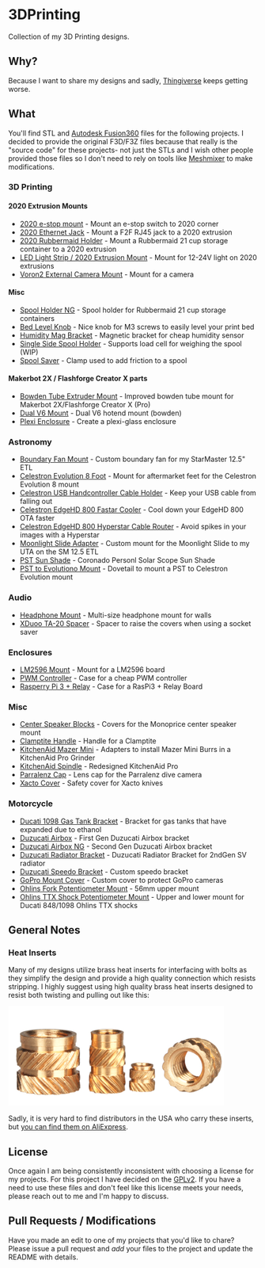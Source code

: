 # 3DPrinting

Collection of my 3D Printing designs.

## Why?

Because I want to share my designs and sadly, [Thingiverse](https://www.thingiverse.com/synfinatic/designs)
keeps getting worse.

## What

You'll find STL and [Autodesk Fusion360](https://www.autodesk.com/products/fusion-360/overview)
files for the following projects.  I decided to provide the original F3D/F3Z
files because that really is the "source code" for these projects- not just the
STLs and I wish other people provided those files so I don't need to rely on
tools like [Meshmixer](https://www.meshmixer.com) to make modifications.

### 3D Printing

#### 2020 Extrusion Mounts
* [2020 e-stop mount](3D_Printing/2020EStopMount/) - Mount an e-stop switch to 2020 corner
* [2020 Ethernet Jack](3D_Printing/2020EthernetJack/) - Mount a F2F RJ45 jack to a 2020 extrusion 
* [2020 Rubbermaid Holder](3D_Printing/2020RubbermaidHolder/) - Mount a Rubbermaid 21 cup storage container to a 2020 extrusion 
* [LED Light Strip / 2020 Extrusion Mount](3D_Printing/2020_led_mount) - Mount for 12-24V light on 2020 extrusions
* [Voron2 External Camera Mount](3D_Printing/VoronExternalCameraMount/) - Mount for a camera

#### Misc

* [Spool Holder NG](3D_Printing/spool_holder_ng) - Spool holder for Rubbermaid 21 cup storage containers
* [Bed Level Knob](3D_Printing/bed_level_knob) - Nice knob for M3 screws to easily level your print bed
* [Humidity Mag Bracket](3D_Printing/HumidityMagBracket/) - Magnetic bracket for cheap humidity sensor
* [Single Side Spool Holder](3D_Printing/SSSpoolHolder/) - Supports load cell for weighing the spool (WIP)
* [Spool Saver](3D_Printing/SpoolSaver/) - Clamp used to add friction to a spool

#### Makerbot 2X / Flashforge Creator X parts

* [Bowden Tube Extruder Mount](3D_Printing/ffcx_bowden_mount) - Improved bowden tube mount for Makerbot 2X/Flashforge Creator X (Pro)
* [Dual V6 Mount](3DPrinting/FFCXDualV6) - Dual V6 hotend mount (bowden)
* [Plexi Enclosure](3DPrinting/FFCXPlexiEnclosure) - Create a plexi-glass enclosure


### Astronomy

* [Boundary Fan Mount](Astronomy/BoundaryFanMount/) - Custom boundary fan for my StarMaster 12.5" ETL
* [Celestron Evolution 8 Foot](Astronomy/CelestronEvo8Foot/) - Mount for aftermarket feet for the Celestron Evolution 8 mount
* [Celestron USB Handcontroller Cable Holder](Astronomy/CelstronUSBCableMgmt/) - Keep your USB cable from falling out
* [Celestron EdgeHD 800 Fastar Cooler](Astronomy/EdgeHD800Cooler/) - Cool down your EdgeHD 800 OTA faster
* [Celestron EdgeHD 800 Hyperstar Cable Router](Astronomy/EdgeHD800HyperstarCableRouter/) - Avoid spikes in your images with a Hyperstar
* [Moonlight Slide Adapter](Astronomy/MoonlightSlideAdapter/) - Custom mount for the Moonlight Slide to my UTA on the SM 12.5 ETL
* [PST Sun Shade](Astronomy/PSTSunShade/) - Coronado Personl Solar Scope Sun Shade
* [PST to Evolutiono Mount](Astronomy/PSTtoEvolutionMount/) - Dovetail to mount a PST to Celestron Evolution mount

### Audio

* [Headphone Mount](Audio/HeadphoneMount/) - Multi-size headphone mount for walls
* [XDuoo TA-20 Spacer](Audio/XDuooTA20Spacer/) - Spacer to raise the covers when using a socket saver

### Enclosures

* [LM2596 Mount](Enclosures/LM2596Mount/) - Mount for a LM2596 board
* [PWM Controller](Enclosure/PWMController) - Case for a cheap PWM controller
* [Rasperry Pi 3 + Relay](Enclosures/RasPi3Relay/) - Case for a RasPi3 + Relay Board

### Misc

* [Center Speaker Blocks](Misc/CenterSpeakerBlocks/) - Covers for the Monoprice center speaker mount
* [Clamptite Handle](Misc/ClamptiteHandle/) - Handle for a Clamptite
* [KitchenAid Mazer Mini](Misc/KitchenAidMazerMini/) - Adapters to install Mazer Mini Burrs in a KitchenAid Pro Grinder
* [KitchenAid Spindle](Misc/KitchenAidSpindle/) - Redesigned KitchenAid Pro 
* [Parralenz Cap](Misc/ParralenzCap/) - Lens cap for the Parralenz dive camera 
* [Xacto Cover](Misc/XactoCover/) - Safety cover for Xacto knives

### Motorcycle

* [Ducati 1098 Gas Tank Bracket](Motorcycle/Ducati1098GastankBracket/) - Bracket for gas tanks that have expanded due to ethanol
* [Duzucati Airbox](Motorcycle/DuzucatiAirbox/) - First Gen Duzucati Airbox bracket
* [Duzucati Airbox NG](Motorcycle/DuzucatiAirboxNG/) - Second Gen Duzucati Airbox bracket
* [Duzucati Radiator Bracket](Motorcycle/DuzucatiRadiatorBracket/) - Duzucati Radiator Bracket for 2ndGen SV radiator
* [Duzucati Speedo Bracket](Motorcycle/DuzucatiSpeedo/) - Custom speedo bracket
* [GoPro Mount Cover](Motorcycle/GoProMountCover/) - Custom cover to protect GoPro cameras
* [Ohlins Fork Potentiometer Mount](Motorcycle/OhlinsForkPotentiometer/) - 56mm upper mount
* [Ohlins TTX Shock Potentiometer Mount](Motorcycle/OhlinsTTXPotentiometer/) - Upper and lower mount for Ducati 848/1098 Ohlins TTX shocks

## General Notes

### Heat Inserts

Many of my designs utilize brass heat inserts for interfacing with bolts as they
simplify the design and provide a high quality connection which resists stripping.
I highly suggest using high quality brass heat inserts designed to resist both
twisting and pulling out like this:

![heatinsert](heatinsert.png)

Sadly, it is very hard to find distributors in the USA who carry these inserts,
but [you can find them on AliExpress](https://www.aliexpress.com/item/4001258499799.html).

## License

Once again I am being consistently inconsistent with choosing a license for my
projects.  For this project I have decided on the [GPLv2](LICENSE).  If you have
a need to use these files and don't feel like this license meets your needs,
please reach out to me and I'm happy to discuss.


## Pull Requests / Modifications

Have you made an edit to one of my projects that you'd like to chare?  Please issue
a pull request and _add_ your files to the project and update the README with details.
